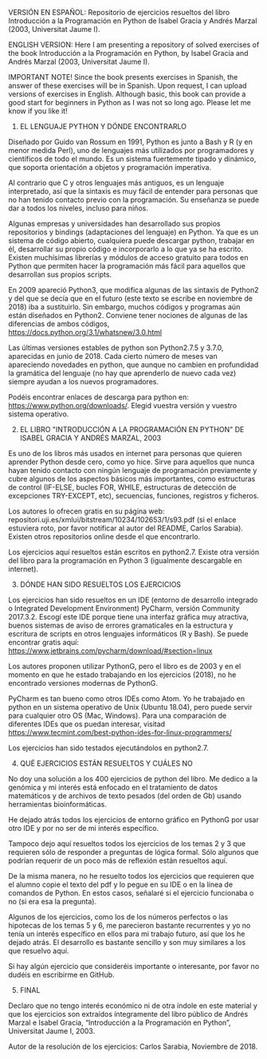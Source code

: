 VERSIÓN EN ESPAÑOL: Repositorio de ejercicios resueltos del libro Introducción a la Programación en Python de Isabel Gracia y Andrés Marzal (2003, Universitat Jaume I).

ENGLISH VERSION: Here I am presenting a repository of solved exercises of the book Introducción a la Programación en Python, by Isabel Gracia and Andrés Marzal (2003, Universitat Jaume I).

IMPORTANT NOTE! Since the book presents exercises in Spanish, the answer of these exercises will be in Spanish. Upon request, I can upload versions of exercises in English. Although basic, this book can provide a good start for beginners in Python as I was not so long ago. Please let me know if you like it!


1. EL LENGUAJE PYTHON Y DÓNDE ENCONTRARLO

Diseñado por Guido van Rossum en 1991, Python es junto a Bash y R (y en menor medida Perl), uno de lenguajes más utilizados por programadores y científicos de todo el mundo. Es un sistema fuertemente tipado y dinámico, que soporta orientación a objetos y programación imperativa. 

Al contrario que C y otros lenguajes más antiguos, es un lenguaje interpretado, así que la sintaxis es muy fácil de entender para personas que no han tenido contacto previo con la programación. Su enseñanza se puede dar a todos los niveles, incluso para niños. 

Algunas empresas y universidades han desarrollado sus propios repositorios y bindings (adaptaciones del lenguaje) en Python. Ya que es un sistema de código abierto, cualquiera puede descargar python, trabajar en él, desarrollar su propio código e incorporarlo a lo que ya se ha escrito. Existen muchísimas librerías y módulos de acceso gratuito para todos en Python que permiten hacer la programación más fácil para aquellos que desarrollan sus propios scripts. 

En 2009 apareció Python3, que modifica algunas de las sintaxis de Python2 y del que se decía que en el futuro (este texto se escribe en noviembre de 2018) iba a sustituirlo. Sin embargo, muchos códigos y programas aún están diseñados en Python2. Conviene tener nociones de algunas de las diferencias de ambos códigos, https://docs.python.org/3.1/whatsnew/3.0.html

Las últimas versiones estables de python son Python2.7.5 y 3.7.0, aparecidas en junio de 2018. Cada cierto número de meses van apareciendo novedades en python, que aunque no cambien en profundidad la gramática del lenguaje (no hay que aprenderlo de nuevo cada vez) siempre ayudan a los nuevos programadores.

Podéis encontrar enlaces de descarga para python en: https://www.python.org/downloads/. Elegid vuestra versión y vuestro sistema operativo. 


2. EL LIBRO "INTRODUCCIÓN A LA PROGRAMACIÓN EN PYTHON" DE ISABEL GRACIA Y ANDRÉS MARZAL, 2003

Es uno de los libros más usados en internet para personas que quieren aprender Python desde cero, como yo hice. Sirve para aquellos que nunca hayan tenido contacto con ningún lenguaje de programación previamente y cubre algunos de los aspectos básicos más importantes, como estructuras de control (IF-ELSE, bucles FOR, WHILE, estructuras de detección de excepciones TRY-EXCEPT, etc), secuencias, funciones, registros y ficheros. 

Los autores lo ofrecen gratis en su página web: repositori.uji.es/xmlui/bitstream/10234/102653/1/s93.pdf
 (si el enlace estuviera roto, por favor notificar al autor del README, Carlos Sarabia). Existen otros repositorios online desde el que encontrarlo. 

Los ejercicios aquí resueltos están escritos en python2.7. Existe otra versión del libro para la programación en Python 3 (igualmente descargable en internet). 


3. DÓNDE HAN SIDO RESUELTOS LOS EJERCICIOS

Los ejercicios han sido resueltos en un IDE (entorno de desarrollo integrado o Integrated Development Environment) PyCharm, versión Community 2017.3.2. Escogí este IDE porque tiene una interfaz gráfica muy atractiva, buenos sistemas de aviso de errores gramaticales en la estructura y escritura de scripts en otros lenguajes informáticos (R y Bash). Se puede encontrar gratis aquí: https://www.jetbrains.com/pycharm/download/#section=linux

Los autores proponen utilizar PythonG, pero el libro es de 2003 y en el momento en que he estado trabajando en los ejercicios (2018), no he encontrado versiones modernas de PythonG. 

PyCharm es tan bueno como otros IDEs como Atom. Yo he trabajado en python en un sistema operativo de Unix (Ubuntu 18.04), pero puede servir para cualquier otro OS (Mac, Windows). Para una comparación de diferentes IDEs que os puedan interesar, visitad https://www.tecmint.com/best-python-ides-for-linux-programmers/

Los ejercicios han sido testados ejecutándolos en python2.7.


4. QUÉ EJERCICIOS ESTÁN RESUELTOS Y CUÁLES NO

No doy una solución a los 400 ejercicios de python del libro. Me dedico a la genómica y mi interés está enfocado en el tratamiento de datos matemáticos y de archivos de texto pesados (del orden de Gb) usando herramientas bioinformáticas. 

He dejado atrás todos los ejercicios de entorno gráfico en PythonG por usar otro IDE y por no ser de mi interés específico. 

Tampoco dejo aquí resueltos todos los ejercicios de los temas 2 y 3 que requieren sólo de responder a preguntas de lógica formal. Sólo algunos que podrían requerir de un poco más de reflexión están resueltos aquí. 

De la misma manera, no he resuelto todos los ejercicios que requieren que el alumno copie el texto del pdf y lo pegue en su IDE o en la línea de comandos de Python. En estos casos, señalaré si el ejercicio funcionaba o no (si era esa la pregunta). 

Algunos de los ejercicios, como los de los números perfectos o las hipotecas de los temas 5 y 6, me parecieron bastante recurrentes y yo no tenía un interés específico en ellos para mi trabajo futuro, así que los he dejado atrás. El desarrollo es bastante sencillo y son muy similares a los que resuelvo aquí. 

Si hay algún ejercicio que consideréis importante o interesante, por favor no dudéis en escribirme en GitHub. 


5. FINAL

Declaro que no tengo interés económico ni de otra índole en este material y que los ejercicios son extraídos íntegramente del libro público de Andrés Marzal e Isabel Gracia, “Introducción a la Programación en Python”, Universitat Jaume I, 2003. 

Autor de la resolución de los ejercicios: Carlos Sarabia, Noviembre de 2018. 
